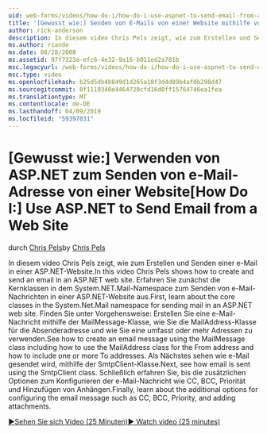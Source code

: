 ```yaml
---
uid: web-forms/videos/how-do-i/how-do-i-use-aspnet-to-send-email-from-a-web-site
title: '[Gewusst wie:] Senden von E-Mails von einer Website mithilfe von ASP.NET | Microsoft-Dokumentation'
author: rick-anderson
description: In diesem video Chris Pels zeigt, wie zum Erstellen und Senden einer e-Mail in einer ASP.NET-Website. Zunächst erfahren Sie, bis die Kernklassen in f Namespace System.Net.Mail...
ms.author: riande
ms.date: 08/28/2008
ms.assetid: 97f7323a-efc6-4e32-9a16-b011ed2a781b
msc.legacyurl: /web-forms/videos/how-do-i/how-do-i-use-aspnet-to-send-email-from-a-web-site
msc.type: video
ms.openlocfilehash: b25d5db4b849d1d265a10f3d4d89b4af0b298d47
ms.sourcegitcommit: 0f1119340e4464720cfd16d0ff15764746ea1fea
ms.translationtype: MT
ms.contentlocale: de-DE
ms.lasthandoff: 04/09/2019
ms.locfileid: "59397031"
---
```

# <a name="how-do-i-use-aspnet-to-send-email-from-a-web-site"></a><span data-ttu-id="9b83c-104">[Gewusst wie:] Verwenden von ASP.NET zum Senden von e-Mail-Adresse von einer Website</span><span class="sxs-lookup"><span data-stu-id="9b83c-104">[How Do I:] Use ASP.NET to Send Email from a Web Site</span></span>

<span data-ttu-id="9b83c-105">durch [Chris Pels](https://twitter.com/chrispels)</span><span class="sxs-lookup"><span data-stu-id="9b83c-105">by [Chris Pels](https://twitter.com/chrispels)</span></span>

<span data-ttu-id="9b83c-106">In diesem video Chris Pels zeigt, wie zum Erstellen und Senden einer e-Mail in einer ASP.NET-Website.</span><span class="sxs-lookup"><span data-stu-id="9b83c-106">In this video Chris Pels shows how to create and send an email in an ASP.NET web site.</span></span> <span data-ttu-id="9b83c-107">Erfahren Sie zunächst die Kernklassen in dem System.NET.Mail-Namespace zum Senden von e-Mail-Nachrichten in einer ASP.NET-Website aus.</span><span class="sxs-lookup"><span data-stu-id="9b83c-107">First, learn about the core classes in the System.Net.Mail namespace for sending mail in an ASP.NET web site.</span></span> <span data-ttu-id="9b83c-108">Finden Sie unter Vorgehensweise: Erstellen Sie eine e-Mail-Nachricht mithilfe der MailMessage-Klasse, wie Sie die MailAddress-Klasse für die Absenderadresse und wie Sie eine umfasst oder mehr Adressen zu verwenden.</span><span class="sxs-lookup"><span data-stu-id="9b83c-108">See how to create an email message using the MailMessage class including how to use the MailAddress class for the From address and how to include one or more To addresses.</span></span> <span data-ttu-id="9b83c-109">Als Nächstes sehen wie e-Mail gesendet wird, mithilfe der SmtpClient-Klasse.</span><span class="sxs-lookup"><span data-stu-id="9b83c-109">Next, see how email is sent using the SmtpClient class.</span></span> <span data-ttu-id="9b83c-110">Schließlich erfahren Sie, bis die zusätzlichen Optionen zum Konfigurieren der e-Mail-Nachricht wie CC, BCC, Priorität und Hinzufügen von Anhängen.</span><span class="sxs-lookup"><span data-stu-id="9b83c-110">Finally, learn about the additional options for configuring the email message such as CC, BCC, Priority, and adding attachments.</span></span>

[<span data-ttu-id="9b83c-111">&#9654;Sehen Sie sich Video (25 Minuten)</span><span class="sxs-lookup"><span data-stu-id="9b83c-111">&#9654; Watch video (25 minutes)</span></span>](https://channel9.msdn.com/Blogs/ASP-NET-Site-Videos/how-do-i-use-aspnet-to-send-email-from-a-web-site)
